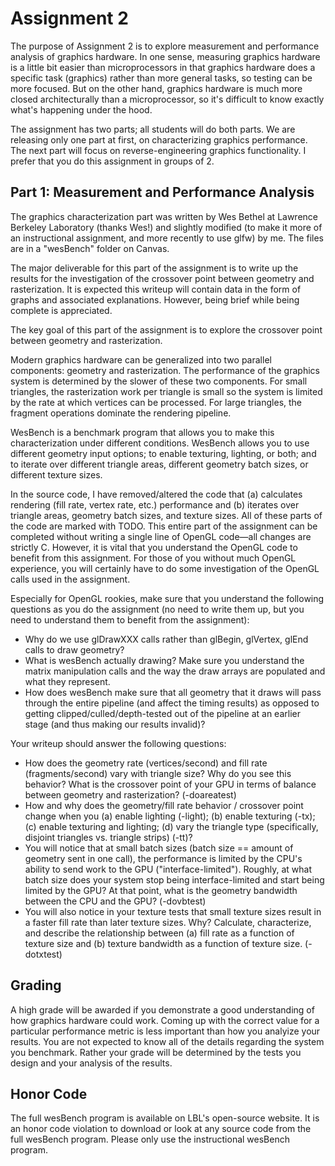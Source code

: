 # Assignment 2

The purpose of Assignment 2 is to explore measurement and performance analysis of graphics hardware. In one sense, measuring graphics hardware is a little bit easier than microprocessors in that graphics hardware does a specific task (graphics) rather than more general tasks, so testing can be more focused. But on the other hand, graphics hardware is much more closed architecturally than a microprocessor, so it's difficult to know exactly what's happening under the hood.

The assignment has two parts; all students will do both parts. We are releasing only one part at first, on characterizing graphics performance. The next part will focus on reverse-engineering graphics functionality. I prefer that you do this assignment in groups of 2.

## Part 1: Measurement and Performance Analysis

The graphics characterization part was written by Wes Bethel at Lawrence Berkeley Laboratory (thanks Wes!) and slightly modified (to make it more of an instructional assignment, and more recently to use glfw) by me. The files are in a "wesBench" folder on Canvas.

The major deliverable for this part of the assignment is to write up the results for the investigation of the crossover point between geometry and rasterization. It is expected this writeup will contain data in the form of graphs and associated explanations. However, being brief while being complete is appreciated.

The key goal of this part of the assignment is to explore the crossover point between geometry and rasterization.

Modern graphics hardware can be generalized into two parallel components: geometry and rasterization. The performance of the graphics system is determined by the slower of these two components. For small triangles, the rasterization work per triangle is small so the system is limited by the rate at which vertices can be processed. For large triangles, the fragment operations dominate the rendering pipeline.

WesBench is a benchmark program that allows you to make this characterization under different conditions. WesBench allows you to use different geometry input options; to enable texturing, lighting, or both; and to iterate over different triangle areas, different geometry batch sizes, or different texture sizes.

In the source code, I have removed/altered the code that (a) calculates rendering (fill rate, vertex rate, etc.) performance and (b) iterates over triangle areas, geometry batch sizes, and texture sizes. All of these parts of the code are marked with TODO. This entire part of the assignment can be completed without writing a single line of OpenGL code—all changes are strictly C. However, it is vital that you understand the OpenGL code to benefit from this assignment. For those of you without much OpenGL experience, you will certainly have to do some investigation of the OpenGL calls used in the assignment.

Especially for OpenGL rookies, make sure that you understand the following questions as you do the assignment (no need to write them up, but you need to understand them to benefit from the assignment):

- Why do we use glDrawXXX calls rather than glBegin, glVertex, glEnd calls to draw geometry?
- What is wesBench actually drawing? Make sure you understand the matrix manipulation calls and the way the draw arrays are populated and what they represent.
- How does wesBench make sure that all geometry that it draws will pass through the entire pipeline (and affect the timing results) as opposed to getting clipped/culled/depth-tested out of the pipeline at an earlier stage (and thus making our results invalid)?

Your writeup should answer the following questions:

- How does the geometry rate (vertices/second) and fill rate (fragments/second) vary with triangle size? Why do you see this behavior? What is the crossover point of your GPU in terms of balance between geometry and rasterization? (-doareatest)
- How and why does the geometry/fill rate behavior / crossover point change when you (a) enable lighting (-light); (b) enable texturing (-tx); (c) enable texturing and lighting; (d) vary the triangle type (specifically, disjoint triangles vs. triangle strips) (-tt)?
- You will notice that at small batch sizes (batch size == amount of geometry sent in one call), the performance is limited by the CPU's ability to send work to the GPU ("interface-limited"). Roughly, at what batch size does your system stop being interface-limited and start being limited by the GPU? At that point, what is the geometry bandwidth between the CPU and the GPU? (-dovbtest)
- You will also notice in your texture tests that small texture sizes result in a faster fill rate than later texture sizes. Why? Calculate, characterize, and describe the relationship between (a) fill rate as a function of texture size and (b) texture bandwidth as a function of texture size. (-dotxtest)

## Grading

A high grade will be awarded if you demonstrate a good understanding of how graphics hardware could work. Coming up with the correct value for a particular performance metric is less important than how you analyize your results. You are not expected to know all of the details regarding the system you benchmark. Rather your grade will be determined by the tests you design and your analysis of the results.

## Honor Code

The full wesBench program is available on LBL's open-source website. It is an honor code violation to download or look at any source code from the full wesBench program. Please only use the instructional wesBench program.
